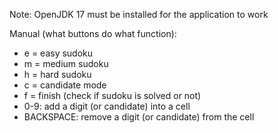 Note: OpenJDK 17 must be installed for the application to work

Manual (what buttons do what function):
- e = easy sudoku
- m = medium sudoku
- h = hard sudoku
- c = candidate mode
- f = finish (check if sudoku is solved or not)
- 0-9: add a digit (or candidate) into a cell
- BACKSPACE: remove a digit (or candidate) from the cell
